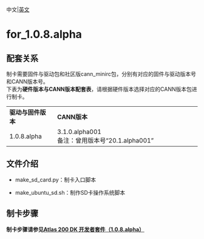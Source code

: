 中文|[英文](README.md)

# for_1.0.8.alpha

## 配套关系

制卡需要固件与驱动包和社区版cann_minirc包，分别有对应的固件与驱动版本号和CANN版本号。    
下表为**硬件版本与CANN版本配套表**，请根据硬件版本选择对应的CANN版本包进行制卡。

<table>
<tr><td width="25%"><b>驱动与固件版本</b></td><td width="75%"><b>CANN版本</b></td></tr>
<tr><td>1.0.8.alpha</td><td>3.1.0.alpha001<br/>备注：曾用版本号“20.1.alpha001”</td>
</tr>
</table>

## 文件介绍

- make_sd_card.py：制卡入口脚本

- make_ubuntu_sd.sh：制作SD卡操作系统脚本

## 制卡步骤

**制卡步骤请参见[Atlas 200 DK 开发者套件（1.0.8.alpha）](https://support.huaweicloud.com/dedg-A200dk_3000_c75/atlased_04_0013.html)**